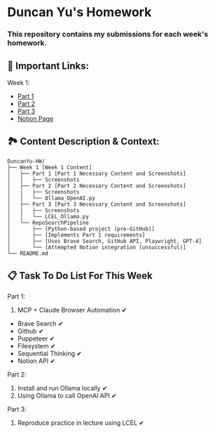 # Duncan Yu's Homework
### This repository contains my submissions for each week's homework.

## 🔗 Important Links:
Week 1: 
- [Part 1](https://github.com/inference-ai-course/DuncanYu-HW/tree/main/Week%201/Part%201)
- [Part 2](https://github.com/inference-ai-course/DuncanYu-HW/tree/main/Week%201/Part%202)
- [Part 3](https://github.com/inference-ai-course/DuncanYu-HW/tree/main/Week%201/Part%203)
- [Notion Page](https://www.notion.so/MCP-Automation-Test-23c2af8f73e781e49ff1f6f03235f0d9?source=copy_link)

## 🏞️ Content Description & Context:
```
DuncanYu-HW/
├── Week 1 [Week 1 Content]
│   ├── Part 1 [Part 1 Necessary Content and Screenshots]
│   │   ├── Screenshots
│   ├── Part 2 [Part 2 Necessary Content and Screenshots]
│   │   ├── Screenshots
│   │   └── Ollama_OpenAI.py
│   ├── Part 3 [Part 3 Necessary Content and Screenshots]
│   │   ├── Screenshots
│   │   └── LCEL_Ollama.py
│   └── RepoSearchPipeline 
│       ├── [Python-based project (pre-GitHub)]
│       ├── [Implements Part 1 requirements]
│       ├── [Uses Brave Search, GitHub API, Playwright, GPT-4]
│       └── [Attempted Notion integration (unsuccessful)]
└── README.md
```

## 📋 Task To Do List For This Week
Part 1:
1. MCP + Claude Browser Automation ✔
  - Brave Search ✔
  - Github ✔
  - Puppeteer ✔
  - Filesystem ✔
  - Sequential Thinking ✔
  - Notion API ✔

Part 2:
1. Install and run Ollama locally ✔
2. Using Ollama to call OpenAI API ✔

Part 3:
1. Reproduce practice in lecture using LCEL ✔
